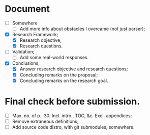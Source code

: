 # Document

- [ ] Somewhere
  - [ ] Add more info about obstacles I overcame (not just parser);
- [x] Research Framework;
  - [x] Research objective;
  - [x] Research questions.
- [ ] Validation;
  - [ ] Add some real-world responses.
- [x] Conclusions;
  - [x] Answer research objective and research questions;
  - [x] Concluding remarks on the proposal;
  - [x] Concluding remarks on the research goal.

# Final check before submission.

- [ ] Max. no. of p.: 30. Incl. intro., TOC, &c. Excl. appendices;
- [ ] Remove extraneous definitions;
- [ ] Add source code distro, with git submodules, somewhere.
